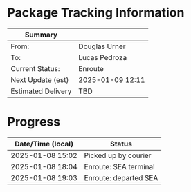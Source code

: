 <script defer data-domain="douglasurner.github.io" src="https://plausible.io/js/script.file-downloads.outbound-links.js"></script>
<script>window.plausible = window.plausible || function() { (window.plausible.q = window.plausible.q || []).push(arguments) }</script>

# Package Tracking Information

| Summary            |                          |
|--------------------|--------------------------|
| From:              | Douglas Urner            |
| To:                | Lucas Pedroza            |
| Current Status:    | Enroute                  |
| Next Update (est)  | 2025-01-09 12:11         |
| Estimated Delivery | TBD                      |

# Progress

| Date/Time (local) | Status                   |
|-------------------|--------------------------|
| 2025-01-08 15:02  | Picked up by courier     |
| 2025-01-08 18:04  | Enroute: SEA terminal    |
| 2025-01-08 19:03  | Enroute: departed SEA    |
